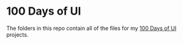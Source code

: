 # 100 Days of UI

The folders in this repo contain all of the files for my [100 Days of UI](http://www.dailyui.co/) projects.
